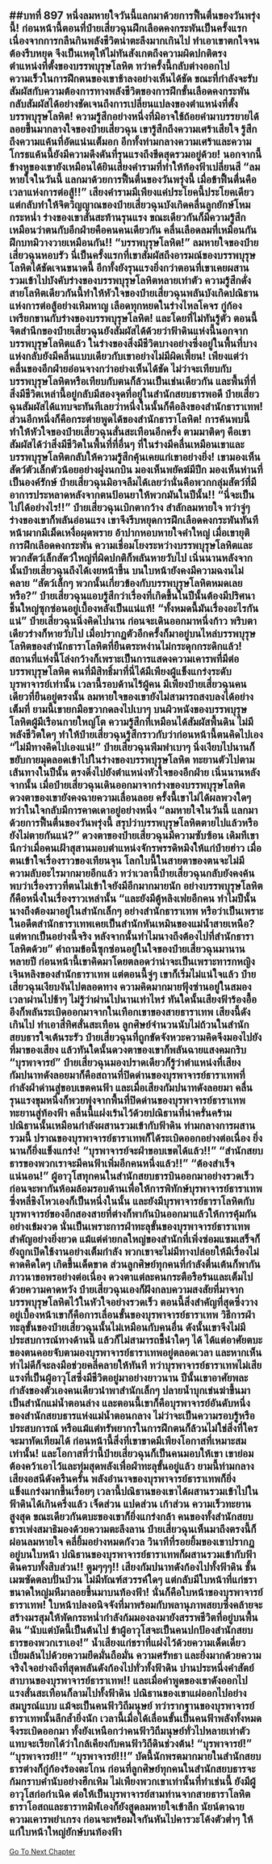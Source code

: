 ##บทที่ 897 หนึ่งลมหายใจวันนี้แลกมาด้วยการฟื้นตื่นของวันพรุ่งนี้!
ก่อนหน้านี้ตอนที่ป๋ายเสี่ยวฉุนฝึกเลือดคงกระพันเป็นครั้งแรก เนื่องจากการกลืนกินพลังชีวิตน่าตะลึงมากเกินไป ทำเอาเขาตกใจจนต้องรีบหยุด จึงเป็นเหตุให้ไม่ทันสังเกตถึงความผิดปกติตรงตำแหน่งที่ตั้งของบรรพบุรุษโลหิต
ทว่าครั้งนี้กลับต่างออกไป ความเร็วในการฝึกตนของเขาช้าลงอย่างเห็นได้ชัด ขณะที่กำลังจะรับสัมผัสกับความต้องการทางพลังชีวิตของการฝึกขั้นเลือดคงกระพันกลับสัมผัสได้อย่างชัดเจนถึงการเปลี่ยนแปลงของตำแหน่งที่ตั้งบรรพบุรุษโลหิต!
ความรู้สึกอย่างหนึ่งที่มิอาจใช้ถ้อยคำมาบรรยายได้ลอยขึ้นมากลางใจของป๋ายเสี่ยวฉุน เขารู้สึกถึงความเศร้าเสียใจ รู้สึกถึงความแค้นที่อัดแน่นเต็มอก อีกทั้งท่ามกลางความเศร้าและความโกรธแค้นนี้ยังมีความดึงดันที่รุนแรงถึงขีดสุดรวมอยู่ด้วย!
นอกจากนี้ข้างหูของเขายังเหมือนได้ยินเสียงคำรามที่ทำให้ท้องฟ้าเปลี่ยนสี
“ลมหายใจในวันนี้ แลกมาด้วยการฟื้นตื่นของวันพรุ่งนี้ เมื่อข้าฟื้นตื่นคือเวลาแห่งการต่อสู้!!”
เสียงคำรามมีเพียงแค่ประโยคนี้ประโยคเดียว แต่กลับทำให้จิตวิญญาณของป๋ายเสี่ยวฉุนบังเกิดคลื่นลูกยักษ์โหมกระหน่ำ ร่างของเขาสั่นสะท้านรุนแรง ขณะเดียวกันก็มีความรู้สึกเหมือนว่าตนกับอีกฝ่ายคือคนคนเดียวกัน
คลื่นเลือดลมที่เหมือนกัน ฝึกบทมิวางวายเหมือนกัน!!
“บรรพบุรุษโลหิต!” ลมหายใจของป๋ายเสี่ยวฉุนหอบรัว นี่เป็นครั้งแรกที่เขาสัมผัสถึงอารมณ์ของบรรพบุรุษโลหิตได้ชัดเจนขนาดนี้ อีกทั้งยังรุนแรงยิ่งกว่าตอนที่เขาเคยผสานรวมเข้าไปบังคับร่างของบรรพบุรุษโลหิตหลายเท่าตัว
ความรู้สึกดั่งสายโลหิตเดียวกันนี้ทำให้หัวใจของป๋ายเสี่ยวฉุนพลันบังเกิดปณิธานแห่งการต่อสู้อย่างเหิมหาญ เลือดทุกหยดในร่างไหลโคจร กู่ก้องเพรียกขานกับร่างของบรรพบุรุษโลหิต!
และโดยที่ไม่ทันรู้ตัว ตอนนี้จิตสำนึกของป๋ายเสี่ยวฉุนยังสัมผัสได้ด้วยว่าฟ้าดินแห่งนี้นอกจากบรรพบุรุษโลหิตแล้ว ในร่างของสิ่งมีชีวิตบางอย่างซึ่งอยู่ในพื้นที่บางแห่งกลับยังมีคลื่นแบบเดียวกับเขาอย่างไม่มีผิดเพี้ยน!
เพียงแต่ว่าคลื่นของอีกฝ่ายอ่อนจางกว่าอย่างเห็นได้ชัด ไม่ว่าจะเทียบกับบรรพบุรุษโลหิตหรือเทียบกับตนก็ล้วนเป็นเช่นเดียวกัน
และพื้นที่ที่สิ่งมีชีวิตเหล่านี้อยู่กลับมีสองจุดที่อยู่ในสำนักสยบธารพอดี ป๋ายเสี่ยวฉุนสัมผัสได้แทบจะทันทีเลยว่าหนึ่งในนั้นก็คือลิงของสำนักธาราเทพ!
ส่วนอีกหนึ่งก็คือกระต่ายพูดได้ของสำนักธาราโลหิต!
การค้นพบนี้ทำให้หัวใจของป๋ายเสี่ยวฉุนสั่นสะเทือนอีกครั้ง ตามมาติดๆ คือเขาสัมผัสได้ว่าสิ่งมีชีวิตในพื้นที่ที่อื่นๆ ที่ในร่างมีคลื่นเหมือนเขาและบรรพบุรุษโลหิตกลับให้ความรู้สึกคุ้นเคยแก่เขาอย่างยิ่ง!
เขามองเห็นสัตว์ตัวเล็กตัวน้อยอย่างฝูงนกบิน มองเห็นพยัคฆ์มีปีก มองเห็นห่านที่เป็นองค์รักษ์ ป๋ายเสี่ยวฉุนมิอาจลืมได้เลยว่านั่นคือพวกกลุ่มสัตว์ที่มีอาการประหลาดหลังจากตนป้อนยาให้พวกมันในปีนั้น!!
“นี่จะเป็นไปได้อย่างไร!!” ป๋ายเสี่ยวฉุนเบิกตากว้าง สำลักลมหายใจ ทว่าจู่ๆ ร่างของเขาก็พลันอ่อนแรง เขาจึงรีบหยุดการฝึกเลือดคงกระพันทันที หน้าผากมีเม็ดเหงื่อผุดพราย อ้าปากหอบหายใจคำใหญ่
เมื่อเขายุติการฝึกเลือดคงกระพัน ความเชื่อมโยงระหว่างบรรพบุรุษโลหิตและพวกสัตว์เล็กสัตว์ใหญ่ที่ผิดปกติก็พลันหายวับไป เนิ่นนานหลังจากนั้นป๋ายเสี่ยวฉุนถึงได้เงยหน้าขึ้น บนใบหน้ายังคงมีความฉงนไม่คลาย
“สัตว์เล็กๆ พวกนั้นเกี่ยวข้องกับบรรพบุรุษโลหิตหมดเลยหรือ?” ป๋ายเสี่ยวฉุนแอบรู้สึกว่าเรื่องที่เกิดขึ้นในปีนั้นต้องมีปริศนาชิ้นใหญ่ซุกซ่อนอยู่เบื้องหลังเป็นแน่แท้!
“ทั้งหมดนี้มันเรื่องอะไรกันแน่” ป๋ายเสี่ยวฉุนนิ่งคิดไปนาน ก่อนจะเดินออกมาหนึ่งก้าว พริบตาเดียวร่างก็หายวับไป เมื่อปรากฏตัวอีกครั้งก็มาอยู่บนไหล่บรรพบุรุษโลหิตของสำนักธาราโลหิตที่ยืนตระหง่านไม่กระดุกกระดิกแล้ว!
สถานที่แห่งนี้โล่งกว้างก็เพราะเป็นการแสดงความเคารพที่มีต่อบรรพบุรุษโลหิต คนที่มีสิทธิ์มาที่นี่ได้มีเพียงผู้แข็งแกร่งระดับบุรพาจารย์เท่านั้น เวลานี้รอบด้านไร้ผู้คน มีเพียงป๋ายเสี่ยวฉุนคนเดียวที่ยืนอยู่ตรงนั้น ลมหายใจของเขายังไม่สามารถสงบลงได้อย่างเต็มที่ ยามนี้เขายกมือขวากดลงไปเบาๆ บนผิวหนังของบรรพบุรุษโลหิตผู้มีเรือนกายใหญ่โต ความรู้สึกที่เหมือนได้สัมผัสพื้นดิน ไม่มีพลังชีวิตใดๆ ทำให้ป๋ายเสี่ยวฉุนรู้สึกราวกับว่าก่อนหน้านี้ตนคิดไปเอง
“ไม่มีทางคิดไปเองแน่!” ป๋ายเสี่ยวฉุนพึมพำเบาๆ นิ่งเงียบไปนานก็ขยับกายมุดลอดเข้าไปในร่างของบรรพบุรุษโลหิต ทะยานตัวไปตามเส้นทางในปีนั้น ตรงดิ่งไปยังตำแหน่งหัวใจของอีกฝ่าย
เนิ่นนานหลังจากนั้น เมื่อป๋ายเสี่ยวฉุนเดินออกมาจากร่างของบรรพบุรุษโลหิต ดวงตาของเขายังคงฉายความเลื่อนลอย ครั้งนี้เขาไม่ได้ผลพวงใดๆ ทว่าในใจกลับมีการคาดเดาอยู่อย่างหนึ่ง
“ลมหายใจในวันนี้ แลกมาด้วยการฟื้นตื่นของวันพรุ่งนี้ สรุปว่าบรรพบุรุษโลหิตตายไปแล้วหรือยังไม่ตายกันแน่?” ดวงตาของป๋ายเสี่ยวฉุนมีความซับซ้อน เดิมทีเขานึกว่าเมื่อคนเฝ้าสุสานมอบตำแหน่งจักรพรรดิหมิงให้แก่ป๋ายฮ่าว เมื่อตนเข้าใจเรื่องราวของเทียนจุน โลกใบนี้ในสายตาของตนจะไม่มีความลับอะไรมากมายอีกแล้ว
ทว่าเวลานี้ป๋ายเสี่ยวฉุนกลับยังคงค้นพบว่าเรื่องราวที่ตนไม่เข้าใจยังมีอีกมากมายนัก อย่างบรรพบุรุษโลหิตก็คือหนึ่งในเรื่องราวเหล่านั้น
“และยังมีตู้หลิงเฟยอีกคน ทำไมปีนั้นนางถึงต้องมาอยู่ในสำนักเล็กๆ อย่างสำนักธาราเทพ หรือว่าเป็นเพราะในอดีตสำนักธาราเทพเคยเป็นสำนักหันเหมินของแม่น้ำสายเหนือ? แต่หากเป็นอย่างนี้จริง หลังจากนั้นทำไมนางถึงต้องไปที่สำนักธาราโลหิตด้วย” คำถามข้อนี้ซุกซ่อนอยู่ในใจของป๋ายเสี่ยวฉุนมานานหลายปี ก่อนหน้านี้เขาคิดมาโดยตลอดว่าน่าจะเป็นเพราะทารกหญิงเจินหลิงของสำนักธาราเทพ แต่ตอนนี้จู่ๆ เขาก็เริ่มไม่แน่ใจแล้ว
ป๋ายเสี่ยวฉุนเงียบงันไปตลอดทาง ความคิดมากมายฟุ้งซ่านอยู่ในสมอง เวลาผ่านไปช้าๆ ไม่รู้ว่าผ่านไปนานเท่าไหร่ ทันใดนั้นเสียงฟ้าร้องอื้ออึงก็พลันระเบิดออกมาจากในเทือกเขาของสายธาราเทพ
เสียงนี้ดังเกินไป ทำเอาสี่ทิศสั่นสะเทือน ลูกศิษย์จำนวนนับไม่ถ้วนในสำนักสยบธารใจเต้นระรัว ป๋ายเสี่ยวฉุนที่ถูกขัดจังหวะความคิดจึงมองไปยังที่มาของเสียง แล้วทันใดนั้นดวงตาของเขาก็พลันฉายแสงคมกริบ
“บุรพาจารย์” ป๋ายเสี่ยวฉุนมองปราดเดียวก็รู้ว่าตำแหน่งที่เสียงกัมปนาทดังลอยมาก็คือสถานที่ปิดด่านของบุรพาจารย์ธาราเทพที่กำลังฝ่าด่านสู่ขอบเขตคนฟ้า และเมื่อเสียงกัมปนาทดังลอยมา คลื่นรุนแรงขุมหนึ่งก็พวยพุ่งจากพื้นที่ปิดด่านของบุรพาจารย์ธาราเทพทะยานสู่ท้องฟ้า
คลื่นนี้แฝงเร้นไว้ด้วยปณิธานที่น่าครั่นคร้าม ปณิธานนั้นเหมือนกำลังผสานรวมเข้ากับฟ้าดิน ท่ามกลางการผสานรวมนี้ ปราณของบุรพาจารย์ธาราเทพก็ได้ระเบิดออกอย่างต่อเนื่อง ยิ่งนานก็ยิ่งแข็งแกร่ง!
“บุรพาจารย์จะฝ่าขอบเขตได้แล้ว!!”
“สำนักสยบธารของพวกเราจะมีคนฟ้าเพิ่มอีกคนหนึ่งแล้ว!!”
“ต้องสำเร็จแน่นอน!” ผู้อาวุโสทุกคนในสำนักสยบธารบินออกมาอย่างรวดเร็ว ก่อนจะพากันห้อมล้อมรอบด้านเพื่อให้การพิทักษ์บุรพาจารย์ธาราเทพ ซึ่งหลี่ชิงโหวเองก็เป็นหนึ่งในนั้น และยังมีบุรพาจารย์ธาราโลหิตกับบุรพาจารย์ของอีกสองสายที่ต่างก็พากันบินออกมาแล้วให้การคุ้มกันอย่างเข้มงวด
นั่นเป็นเพราะการฝ่าทะลุขั้นของบุรพาจารย์ธาราเทพสำคัญอย่างยิ่งยวด แม้แต่ค่ายกลใหญ่ของสำนักที่เพิ่งซ่อมแซมเสร็จก็ยังถูกเปิดใช้งานอย่างเต็มกำลัง พวกเขาจะไม่มีทางปล่อยให้มีเรื่องไม่คาดคิดใดๆ เกิดขึ้นเด็ดขาด
ส่วนลูกศิษย์ทุกคนที่กำลังตื่นเต้นก็พากันภาวนาขอพรอย่างต่อเนื่อง ดวงตาแต่ละคนกระตือรือร้นและเต็มไปด้วยความคาดหวัง
ป๋ายเสี่ยวฉุนเองก็ฝังกลบความสงสัยที่มาจากบรรพบุรุษโลหิตไว้ในหัวใจอย่างรวดเร็ว ตอนนี้สิ่งสำคัญที่สุดซึ่งวางอยู่เบื้องหน้าเขาก็คือการเลื่อนขั้นของบุรพาจารย์ธาราเทพ
วิธีการฝ่าทะลุขั้นของป๋ายเสี่ยวฉุนนั้นไม่เหมือนกับคนอื่น ดังนั้นเขาจึงไม่มีประสบการณ์ทางด้านนี้ แล้วก็ไม่สามารถชี้นำใดๆ ได้ ได้แต่อาศัยตบะของตนคอยจับตามองบุรพาจารย์ธาราเทพอยู่ตลอดเวลา และหากเห็นท่าไม่ดีก็จะลงมือช่วยคลี่คลายให้ทันที
ทว่าบุรพาจารย์ธาราเทพไม่เสียแรงที่เป็นผู้อาวุโสซึ่งมีชีวิตอยู่มาอย่างยาวนาน ปีนั้นเขาอาศัยพละกำลังของตัวเองคนเดียวนำพาสำนักเล็กๆ ปลายน้ำบุกเข่นฆ่าขึ้นมาเป็นสำนักแม่น้ำตอนล่าง และตอนนี้เขาก็คือบุรพาจารย์อันดับหนึ่งของสำนักสยบธารแห่งแม่น้ำตอนกลาง ไม่ว่าจะเป็นความรอบรู้หรือประสบการณ์ หรือแม้แต่ทรัพยากรในการฝึกตนก็ล้วนไม่ใช่สิ่งที่ใครจะมาทัดเทียมได้
ก่อนหน้านี้สิ่งที่เขาขาดมีเพียงโอกาสที่เหมาะสมเท่านั้น!
และโอกาสที่ว่านี้ป๋ายเสี่ยวฉุนก็เป็นคนมอบให้เขา เขาย่อมต้องคว้าเอาไว้และทุ่มสุดพลังเพื่อฝ่าทะลุขั้นอยู่แล้ว ยามนี้ท่ามกลางเสียงอสนีดังครืนครั่น พลังอำนาจของบุรพาจารย์ธาราเทพก็ยิ่งแข็งแกร่งมากขึ้นเรื่อยๆ เวลานี้ปณิธานของเขาได้ผสานรวมเข้าไปในฟ้าดินได้เกินครึ่งแล้ว
เจ็ดส่วน แปดส่วน เก้าส่วน
ความเร็วทะยานสูงสุด ขณะเดียวกันตบะของเขาก็ยิ่งแกร่งกล้า คนของทั้งสำนักสยบธารเพ่งสมาธิมองด้วยความตะลึงลาน ป๋ายเสี่ยวฉุนเห็นมาถึงตรงนี้ก็ผ่อนลมหายใจ คลี่ยิ้มอย่างหมดกังวล
วินาทีที่รอยยิ้มของเขาปรากฏอยู่บนใบหน้า ปณิธานของบุรพาจารย์ธาราเทพก็ผสานรวมเข้ากับฟ้าดินครบทั้งสิบส่วน!!
ตูมๆๆๆ!!
เสียงกัมปนาทดังก้องไปทั้งฟ้าดิน ชั้นเมฆซัดตลบปั่นป่วน ไม่มีทัณฑ์สวรรค์ใดๆ แต่กลับมีใบหน้าที่แก่ชราขนาดใหญ่มหึมาลอยขึ้นมาบนท้องฟ้า!
นั่นก็คือใบหน้าของบุรพาจารย์ธาราเทพ!
ใบหน้าปลงอนิจจังที่มาพร้อมกับพลานุภาพสยบซึ่งคล้ายจะสร้างมรสุมให้พัดกระหน่ำกำลังก้มมองลงมายังสรรพชีวิตที่อยู่บนพื้นดิน
“นับแต่บัดนี้เป็นต้นไป ข้าผู้อาวุโสจะเป็นคนปกป้องสำนักสยบธารของพวกเราเอง!” น้ำเสียงแก่ชราที่แฝงไว้ด้วยความเด็ดเดี่ยว เปี่ยมล้นไปด้วยความยึดมั่นถือมั่น ความศรัทธา และยิ่งมากด้วยความจริงใจอย่างถึงที่สุดพลันดังก้องไปทั่วทั้งฟ้าดิน
ปานประหนึ่งคำสัตย์สาบานของบุรพาจารย์ธาราเทพ!!
และเมื่อคำพูดของเขาดังออกไป แรงสั่นสะเทือนก็ลามไปทั้งฟ้าดิน ปณิธานของเขาแผ่ออกไปอย่างสมบูรณ์แบบ แม้จะเป็นคนฟ้าวิถีมนุษย์ ทว่ารากฐานของบุรพาจารย์ธาราเทพนั้นลึกล้ำยิ่งนัก เวลานี้เมื่อได้เลื่อนขั้นเป็นคนฟ้าพลังทั้งหมดจึงระเบิดออกมา ทั้งยังเหนือกว่าคนฟ้าวิถีมนุษย์ทั่วไปหลายเท่าตัว แทบจะเรียกได้ว่าใกล้เคียงกับคนฟ้าวิถีดินช่วงต้น!
“บุรพาจารย์!”
“บุรพาจารย์!!”
“บุรพาจารย์!!!” บัดนี้นักพรตมากมายในสำนักสยบธารต่างก็กู่ก้องร้องตะโกน ก่อนที่ลูกศิษย์ทุกคนในสำนักสยบธารจะก้มกราบคำนับอย่างฮึกเหิม ไม่เพียงพวกเขาเท่านั้นที่ทำเช่นนี้ ยังมีผู้อาวุโสก่อกำเนิด ต่อให้เป็นบุรพาจารย์สามท่านจากสายธาราโลหิต ธาราโอสถและธาราทมิฬเองก็ยังสูดลมหายใจเข้าลึก นัยน์ตาฉายความเคารพยำเกรง ก่อนจะพร้อมใจกันหันไปคารวะโค้งตัวต่ำๆ ให้แก่ใบหน้าใหญ่ยักษ์บนท้องฟ้า
------


[Go To Next Chapter]( ./44.md)